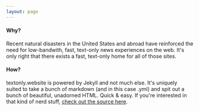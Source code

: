 ```yaml
---
layout: page
---
```

#### Why?
Recent natural disasters in the United States and abroad have reinforced the need for low-bandwith, fast, text-only news experiences on the web. It's only right that there exists a fast, text-only home for all of those sites.

#### How?
textonly.website is powered by Jekyll and not much else. It's uniquely suited to take a bunch of markdown (and in this case .yml) and spit out a bunch of beautiful, unadorned HTML. Quick & easy. If you're interested in that kind of nerd stuff, [check out the source here](#).
